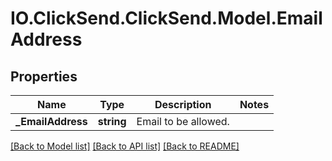 # IO.ClickSend.ClickSend.Model.EmailAddress
## Properties

Name | Type | Description | Notes
------------ | ------------- | ------------- | -------------
**_EmailAddress** | **string** | Email to be allowed. | 

[[Back to Model list]](../README.md#documentation-for-models) [[Back to API list]](../README.md#documentation-for-api-endpoints) [[Back to README]](../README.md)


